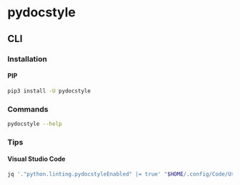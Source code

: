 # pydocstyle

## CLI

### Installation

#### PIP

```sh
pip3 install -U pydocstyle
```

### Commands

```sh
pydocstyle --help
```

<!-- ### Requirements

```sh
# Development
echo 'pydocstyle==5.1.1' >> ./requirements-dev.txt
``` -->

### Tips

#### Visual Studio Code

```sh
jq '."python.linting.pydocstyleEnabled" |= true' "$HOME/.config/Code/User/settings.json" | sponge "$HOME/.config/Code/User/settings.json"
```
